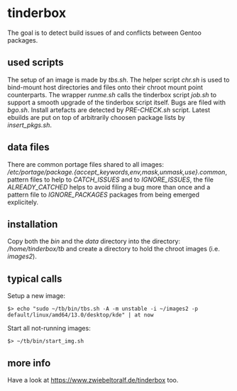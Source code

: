 # tinderbox
The goal is to detect build issues of and conflicts between Gentoo packages.

## used scripts
The setup of an image is made by *tbs.sh*. The helper script *chr.sh* is used to bind-mount host directories and files onto their chroot mount point counterparts. The wrapper *runme.sh* calls the tinderbox script *job.sh*  to support a  smooth upgrade of the tinderbox script itself. Bugs are filed with *bgo.sh*. Install artefacts are detected by *PRE-CHECK.sh* script. Latest ebuilds are put on top of arbitrarily choosen package lists by *insert_pkgs.sh*.

## data files
There are common portage files shared to all images: */etc/portage/package.{accept_keywords,env,mask,unmask,use}.common*, pattern files to help to *CATCH_ISSUES* and to *IGNORE_ISSUES*, the file *ALREADY_CATCHED* helps to avoid filing a bug more than once and a pattern file to *IGNORE_PACKAGES* packages from being emerged explicitely.

## installation
Copy both the *bin* and the *data* directory into the directory: */home/tinderbox/tb* and create a directory to hold the chroot images (i.e. *images2*).

## typical calls
Setup a new image:

    $> echo "sudo ~/tb/bin/tbs.sh -A -m unstable -i ~/images2 -p default/linux/amd64/13.0/desktop/kde" | at now

Start all not-running images:

    $> ~/tb/bin/start_img.sh


## more info
Have a look at https://www.zwiebeltoralf.de/tinderbox too.

